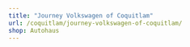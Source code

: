 ```yaml
---
title: "Journey Volkswagen of Coquitlam"
url: /coquitlam/journey-volkswagen-of-coquitlam/
shop: Autohaus
---
```

